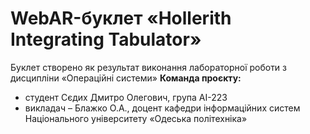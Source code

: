 # WebAR-буклет «Hollerith Integrating Tabulator»
 Буклет створено як результат виконання лабораторної роботи з дисципліни
«Операційні системи» 
**Команда проєкту:**
- студент Сєдих Дмитро Олегович, група АІ-223
- викладач – Блажко О.А., доцент кафедри інформаційних систем Національного
університету «Одеська політехніка»
